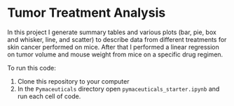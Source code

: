 # Tumor Treatment Analysis

In this project I generate summary tables and various plots (bar, pie, box and whisker, line, and scatter) to describe data from different treatments for skin cancer performed on mice. After that I performed a linear regression on tumor volume and mouse weight from mice on a specific drug regimen.

To run this code:
1. Clone this repository to your computer
2. In the `Pymaceuticals` directory open `pymaceuticals_starter.ipynb` and run each cell of code.
